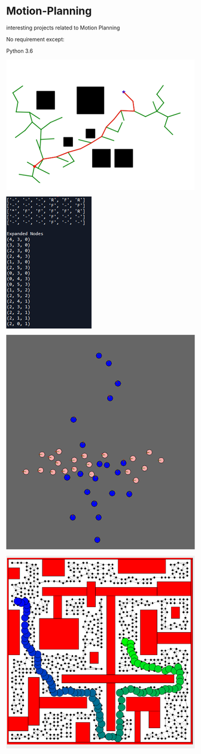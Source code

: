 # Motion-Planning

interesting projects related to Motion Planning

No requirement except:

Python 3.6

![image4](https://github.com/SidSong01/Motion-Planning/blob/master/RRT/RRT.png)

![image1](https://github.com/SidSong01/Motion-Planning/blob/master/Discrete%20Planning%20with%20Astar/example.png)

![image2](https://github.com/SidSong01/Motion-Planning/blob/master/Sampling-Based%20Local%20Navigation/example.png)

![image3](https://github.com/SidSong01/Motion-Planning/blob/master/Sampling-Based%20Navigation%20with%20PRM/example.png)
